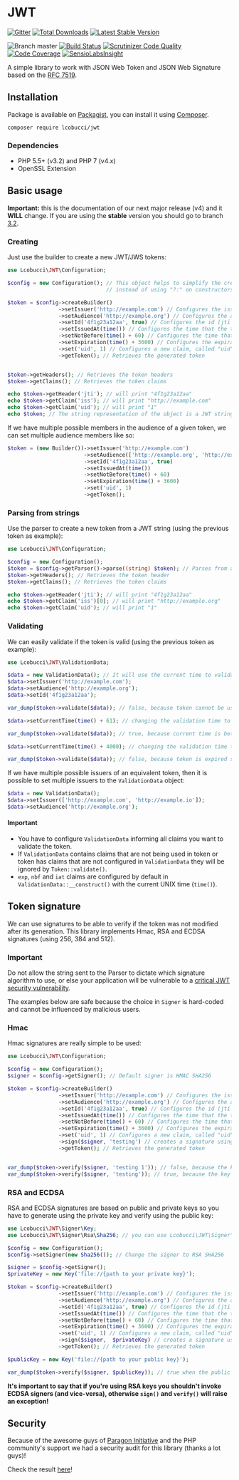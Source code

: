 # JWT
[![Gitter](https://img.shields.io/badge/GITTER-JOIN%20CHAT%20%E2%86%92-brightgreen.svg?style=flat-square)](https://gitter.im/lcobucci/jwt?utm_source=badge&utm_medium=badge&utm_campaign=pr-badge&utm_content=badge)
[![Total Downloads](https://img.shields.io/packagist/dt/lcobucci/jwt.svg?style=flat-square)](https://packagist.org/packages/lcobucci/jwt)
[![Latest Stable Version](https://img.shields.io/packagist/v/lcobucci/jwt.svg?style=flat-square)](https://packagist.org/packages/lcobucci/jwt)

![Branch master](https://img.shields.io/badge/branch-master-brightgreen.svg?style=flat-square)
[![Build Status](https://img.shields.io/travis/lcobucci/jwt/master.svg?style=flat-square)](http://travis-ci.org/#!/lcobucci/jwt)
[![Scrutinizer Code Quality](https://img.shields.io/scrutinizer/g/lcobucci/jwt/master.svg?style=flat-square)](https://scrutinizer-ci.com/g/lcobucci/jwt/?branch=master)
[![Code Coverage](https://img.shields.io/scrutinizer/coverage/g/lcobucci/jwt/master.svg?style=flat-square)](https://scrutinizer-ci.com/g/lcobucci/jwt/?branch=master)
[![SensioLabsInsight](https://insight.sensiolabs.com/projects/9c90ed7d-17de-4ba0-9ee0-3cf9c2f43f66/mini.png)](https://insight.sensiolabs.com/projects/9c90ed7d-17de-4ba0-9ee0-3cf9c2f43f66)

A simple library to work with JSON Web Token and JSON Web Signature based on the [RFC 7519](https://tools.ietf.org/html/rfc7519).

## Installation

Package is available on [Packagist](http://packagist.org/packages/lcobucci/jwt),
you can install it using [Composer](http://getcomposer.org).

```shell
composer require lcobucci/jwt
```

### Dependencies

- PHP 5.5+ (v3.2) and PHP 7 (v4.x)
- OpenSSL Extension

## Basic usage

**Important:** this is the documentation of our next major release (v4) and
it **WILL** change. If you are using the **stable** version you should
go to branch [3.2](https://github.com/lcobucci/jwt/blob/3.2/README.md).

### Creating

Just use the builder to create a new JWT/JWS tokens:

```php
use Lcobucci\JWT\Configuration;

$config = new Configuration(); // This object helps to simplify the creation of the dependencies
                               // instead of using "?:" on constructors.

$token = $config->createBuilder()
                ->setIssuer('http://example.com') // Configures the issuer (iss claim)
                ->setAudience('http://example.org') // Configures the audience (aud claim)
                ->setId('4f1g23a12aa', true) // Configures the id (jti claim), replicating as a header item
                ->setIssuedAt(time()) // Configures the time that the token was issue (iat claim)
                ->setNotBefore(time() + 60) // Configures the time that the token can be used (nbf claim)
                ->setExpiration(time() + 3600) // Configures the expiration time of the token (exp claim)
                ->set('uid', 1) // Configures a new claim, called "uid"
                ->getToken(); // Retrieves the generated token


$token->getHeaders(); // Retrieves the token headers
$token->getClaims(); // Retrieves the token claims

echo $token->getHeader('jti'); // will print "4f1g23a12aa"
echo $token->getClaim('iss'); // will print "http://example.com"
echo $token->getClaim('uid'); // will print "1"
echo $token; // The string representation of the object is a JWT string (pretty easy, right?)
```

If we have multiple possible members in the audience of a given token, we can set multiple audience members like so:

```php
$token = (new Builder())->setIssuer('http://example.com')
                        ->setAudience(['http://example.org', 'http://example.com', 'http://example.io']) // Sets all three as audience members of this token.
                        ->setId('4f1g23a12aa', true)
                        ->setIssuedAt(time())
                        ->setNotBefore(time() + 60)
                        ->setExpiration(time() + 3600)
                        ->set('uid', 1)
                        ->getToken();
```

### Parsing from strings

Use the parser to create a new token from a JWT string (using the previous token as example):

```php
use Lcobucci\JWT\Configuration;

$config = new Configuration();
$token = $config->getParser()->parse((string) $token); // Parses from a string
$token->getHeaders(); // Retrieves the token header
$token->getClaims(); // Retrieves the token claims

echo $token->getHeader('jti'); // will print "4f1g23a12aa"
echo $token->getClaim('iss')[0]; // will print "http://example.org"
echo $token->getClaim('uid'); // will print "1"
```

### Validating

We can easily validate if the token is valid (using the previous token as example):

```php
use Lcobucci\JWT\ValidationData;

$data = new ValidationData(); // It will use the current time to validate (iat, nbf and exp)
$data->setIssuer('http://example.com');
$data->setAudience('http://example.org');
$data->setId('4f1g23a12aa');

var_dump($token->validate($data)); // false, because token cannot be used before of now() + 60

$data->setCurrentTime(time() + 61); // changing the validation time to future

var_dump($token->validate($data)); // true, because current time is between "nbf" and "exp" claims

$data->setCurrentTime(time() + 4000); // changing the validation time to future

var_dump($token->validate($data)); // false, because token is expired since current time is greater than exp
```

If we have multiple possible issuers of an equivalent token, then it is possible to set multiple issuers to the ```ValidationData``` object:

```php
$data = new ValidationData();
$data->setIssuer(['http://example.com', 'http://example.io']);
$data->setAudience('http://example.org');
```

#### Important

- You have to configure ```ValidationData``` informing all claims you want to validate the token.
- If ```ValidationData``` contains claims that are not being used in token or token has claims that are not
configured in ```ValidationData``` they will be ignored by ```Token::validate()```.
- ```exp```, ```nbf``` and ```iat``` claims are configured by default in ```ValidationData::__construct()```
with the current UNIX time (```time()```).

## Token signature

We can use signatures to be able to verify if the token was not modified after its generation. This library implements Hmac, RSA and ECDSA signatures (using 256, 384 and 512).

### Important

Do not allow the string sent to the Parser to dictate which signature algorithm
to use, or else your application will be vulnerable to a [critical JWT security vulnerability](https://auth0.com/blog/2015/03/31/critical-vulnerabilities-in-json-web-token-libraries).

The examples below are safe because the choice in `Signer` is hard-coded and
cannot be influenced by malicious users.

### Hmac

Hmac signatures are really simple to be used:

```php
use Lcobucci\JWT\Configuration;

$config = new Configuration();
$signer = $config->getSigner(); // Default signer is HMAC SHA256

$token = $config->createBuilder()
                ->setIssuer('http://example.com') // Configures the issuer (iss claim)
                ->setAudience('http://example.org') // Configures the audience (aud claim)
                ->setId('4f1g23a12aa', true) // Configures the id (jti claim), replicating as a header item
                ->setIssuedAt(time()) // Configures the time that the token was issue (iat claim)
                ->setNotBefore(time() + 60) // Configures the time that the token can be used (nbf claim)
                ->setExpiration(time() + 3600) // Configures the expiration time of the token (exp claim)
                ->set('uid', 1) // Configures a new claim, called "uid"
                ->sign($signer, 'testing') // creates a signature using "testing" as key
                ->getToken(); // Retrieves the generated token


var_dump($token->verify($signer, 'testing 1')); // false, because the key is different
var_dump($token->verify($signer, 'testing')); // true, because the key is the same
```

### RSA and ECDSA

RSA and ECDSA signatures are based on public and private keys so you have to generate using the private key and verify using the public key:

```php
use Lcobucci\JWT\Signer\Key;
use Lcobucci\JWT\Signer\Rsa\Sha256; // you can use Lcobucci\JWT\Signer\Ecdsa\Sha256 if you're using ECDSA keys

$config = new Configuration();
$config->setSigner(new Sha256()); // Change the signer to RSA SHA256

$signer = $config->getSigner();
$privateKey = new Key('file://{path to your private key}');

$token = $config->createBuilder()
                ->setIssuer('http://example.com') // Configures the issuer (iss claim)
                ->setAudience('http://example.org') // Configures the audience (aud claim)
                ->setId('4f1g23a12aa', true) // Configures the id (jti claim), replicating as a header item
                ->setIssuedAt(time()) // Configures the time that the token was issue (iat claim)
                ->setNotBefore(time() + 60) // Configures the time that the token can be used (nbf claim)
                ->setExpiration(time() + 3600) // Configures the expiration time of the token (exp claim)
                ->set('uid', 1) // Configures a new claim, called "uid"
                ->sign($signer,  $privateKey) // creates a signature using your private key
                ->getToken(); // Retrieves the generated token

$publicKey = new Key('file://{path to your public key}');

var_dump($token->verify($signer, $publicKey)); // true when the public key was generated by the private one =)
```

**It's important to say that if you're using RSA keys you shouldn't invoke ECDSA signers (and vice-versa), otherwise ```sign()``` and ```verify()``` will raise an exception!**

## Security

Because of the awesome guys of [Paragon Initiative](https://paragonie.com) and the
PHP community's support we had a security audit for this library (thanks a lot guys)!

Check the result [here](https://paragonie.com/audit/UGCwpFmaIkQ085l7)!
